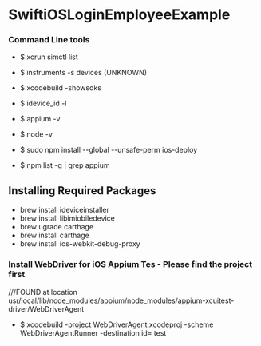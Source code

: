 # SwiftiOSLoginEmployeeExample

### Command Line tools

- $ xcrun simctl list
- $ instruments -s devices (UNKNOWN)
- $ xcodebuild -showsdks
- $ idevice_id -l
- $ appium -v
- $ node -v
- $ sudo npm install --global --unsafe-perm ios-deploy

- $ npm list -g | grep appium

## Installing Required Packages

- brew install ideviceinstaller
- brew install libimiobiledevice
- brew ugrade carthage
- brew install carthage
- brew install ios-webkit-debug-proxy


### Install WebDriver for iOS Appium Tes - Please find the project first
///FOUND at location usr/local/lib/node_modules/appium/node_modules/appium-xcuitest-driver/WebDriverAgent

- $ xcodebuild -project WebDriverAgent.xcodeproj -scheme WebDriverAgentRunner -destination id=<Device UDID> test
